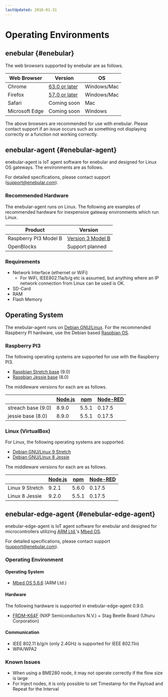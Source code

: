 ```yaml
---
lastUpdated: 2018-01-31
---
```


# Operating Environments

## enebular {#enebular}

The web browsers supported by enebular are as follows.

| Web Browser | Version | OS |
| --- | --- | --- |
| Chrome | [63.0 or later](https://chromereleases.googleblog.com/search/label/Desktop%20Update) | Windows/Mac  |
| Firefox | [57.0 or later](https://www.mozilla.com/firefox/releases/) | Windows/Mac |
| Safari | Coming soon | Mac |
| Microsoft Edge | Coming soon | Windows |

The above browsers are recommended for use with enebular. Please contact support if an issue occurs such as something not displaying correctly or a function not working correctly.

## enebular-agent {#enebular-agent}

enebular-agent is IoT agent software for enebular and designed for Linux OS gateways. The environments are as follows.

For detailed specifications, please contact support (support@enebular.com).

### Recommended Hardware

The enebular-agent runs on Linux.
The following are examples of recommended hardware for inexpensive gateway environments which run Linux.

| Product | Version  |
| --- | --- |
| Raspberry PI3 Model B | [Version 3 Model B](https://www.raspberrypi.org/products/raspberry-pi-3-model-b/) |
| OpenBlocks | Support planned |

### Requirements

* Network Interface (ethernet or WiFi)
    * For WiFi, IEEE802.11a/b/g etc is assumed, but anything where an IP network connection from Linux can be used is OK.
* SD-Card
* RAM
* Flash Memory

## Operating System

The enebular-agent runs on [Debian GNU/Linux](https://www.debian.org/).
For the recommended Raspberry PI hardware, use the Debian based [Raspbian OS](https://www.raspbian.org/).

### Raspberry PI3

The following operating systems are supported for use with the Raspberry PI3.

- [Raspbian Stretch base](http://archive.raspbian.org/raspbian/dists/stretch/) (9.0)
- [Raspbian Jessie base](http://archive.raspbian.org/raspbian/dists/jessie/) (8.0)

The middleware versions for each are as follows.

|  | [Node.js](https://nodejs.org/en/download/releases/) | [npm](https://github.com/npm/npm/releases) | [Node-RED](https://github.com/node-red/node-red/releases) |
| --- | --- | --- | --- |
| streach base (9.0) | 8.9.0 | 5.5.1 | 0.17.5 |
| jessie base (8.0) | 8.9.0 | 5.5.1 | 0.17.5 |

### Linux (VirtualBox)

For Linux, the following operating systems are supported.

* [Debian GNU/Linux 9 Stretch](https://www.debian.org/releases/stretch/)
* [Debian GNU/Linux 8 Jessie](https://www.debian.org/releases/jessie/)

The middleware versions for each are as follows.

|  | [Node.js](https://nodejs.org/en/download/releases/) | [npm](https://github.com/npm/npm/releases) | [Node-RED](https://github.com/node-red/node-red/releases) |
| --- | --- | --- | --- |
| Linux 9 Stretch | 9.2.1 | 5.6.0 | 0.17.5 |
| Linux 8 Jessie | 9.2.0 | 5.5.1 | 0.17.5 |

## enebular-edge-agent {#enebular-edge-agent}

enebular-edge-agent is IoT agent software for enebular and designed for microcontrollers utilizing [ARM Ltd.](https://www.arm.com/)'s [Mbed OS](https://os.mbed.com/).

For detailed specifications, please contact support (support@enebular.com).

### Operating Environment

#### Operating System

* [Mbed OS 5.6.6](https://github.com/ARMmbed/mbed-os/tree/mbed-os-5.6.6) (ARM Ltd.)

#### Hardware

The following hardware is supported in enebular-edge-agent 0.9.0.

* [FRDM-K64F](https://www.nxp.com/products/processors-and-microcontrollers/arm-based-processors-and-mcus/kinetis-cortex-m-mcus/k-seriesperformancem4/k2x-usb/freedom-development-platform-for-kinetis-k64-k63-and-k24-mcus:FRDM-K64F) (NXP Semiconductors N.V.) + Stag Beetle Board (Uhuru Corporation)

#### Communication

* IEEE 802.11 b/g/n (only 2.4GHz is supported for IEEE 802.11n)
* WPA/WPA2

### Known Issues

* When using a BME280 node, it may not operate correctly if the flow size is large
* For Inject nodes, it is only possible to set Timestamp for the Payload and Repeat for the Interval
